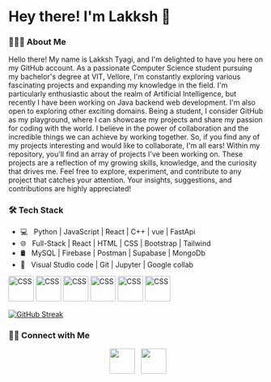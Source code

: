 <h1> Hey there! I'm Lakksh 👋 </h1>

<h3> 👨🏻‍💻 About Me </h3>

Hello there! My name is Lakksh Tyagi, and I'm delighted to have you here on my GitHub account. As a passionate Computer Science student pursuing my bachelor's degree at VIT, Vellore, I'm constantly exploring various fascinating projects and expanding my knowledge in the field. I'm particularly enthusiastic about the realm of Artificial Intelligence, but recently I have been working on Java backend web development. I'm also open to exploring other exciting domains. Being a student, I consider GitHub as my playground, where I can showcase my projects and share my passion for coding with the world. I believe in the power of collaboration and the incredible things we can achieve by working together. So, if you find any of my projects interesting and would like to collaborate, I'm all ears! Within my repository, you'll find an array of projects I've been working on. These projects are a reflection of my growing skills, knowledge, and the curiosity that drives me. Feel free to explore, experiment, and contribute to any project that catches your attention. Your insights, suggestions, and contributions are highly appreciated!

<h3>🛠 Tech Stack</h3>

- 💻 &nbsp; Python | JavaScript | React |  C++  | vue | FastApi
- 🌐 &nbsp; Full-Stack | React | HTML | CSS | Bootstrap  | Tailwind 
- 🛢 &nbsp; MySQL | Firebase | Postman | Supabase | MongoDb
- 🔧 &nbsp;  Visual Studio code  | Git |  Jupyter | Google collab

<img src="https://cdn.jsdelivr.net/gh/devicons/devicon/icons/python/python-original.svg" alt="CSS" width="50" height="50"/> <img src="https://cdn.jsdelivr.net/gh/devicons/devicon/icons/jupyter/jupyter-original-wordmark.svg" alt="CSS" width="50" height="50"/> <img src="https://cdn.jsdelivr.net/gh/devicons/devicon/icons/java/java-original-wordmark.svg" alt="CSS" width="50" height="50"/> <img src="https://cdn.jsdelivr.net/gh/devicons/devicon/icons/cplusplus/cplusplus-original.svg" alt="CSS" width="50" height="50"/> <img src="https://cdn.jsdelivr.net/gh/devicons/devicon/icons/pandas/pandas-original-wordmark.svg" alt="CSS" width="50" height="50"/> <img src="https://cdn.jsdelivr.net/gh/devicons/devicon/icons/numpy/numpy-original-wordmark.svg" alt="CSS" width="50" height="50"/>

[![GitHub Streak](https://github-readme-streak-stats.herokuapp.com?user=Lakkshhh&theme=chartreuse-dark&date_format=j%20M%5B%20Y%5D&card_width=1000)](https://git.io/streak-stats)

<h3> 🤝🏻 Connect with Me </h3>

<p align="center">
&nbsp; <a href="https://www.linkedin.com/in/lakksh-tyagi-9297b6230/" target="_blank" rel="noopener noreferrer"><img src="https://img.icons8.com/plasticine/100/000000/linkedin.png" width="50" /></a>
&nbsp; <a href="mailto:lakksh.tyagi22@gmail.com" target="_blank" rel="noopener noreferrer"><img src="https://img.icons8.com/plasticine/100/000000/gmail.png"  width="50" /></a>
</p>
